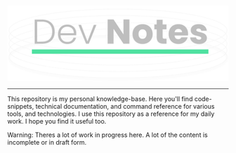 

![Repository Banner](_img/readme/header-image1.svg)  

---

This repository is my personal knowledge-base. Here you'll find code-snippets, technical documentation, and command reference for various tools, and technologies. I use this repository as a reference for my daily work. I hope you find it useful too.

Warning: Theres a lot of work in progress here. A lot of the content is incomplete or in draft form.